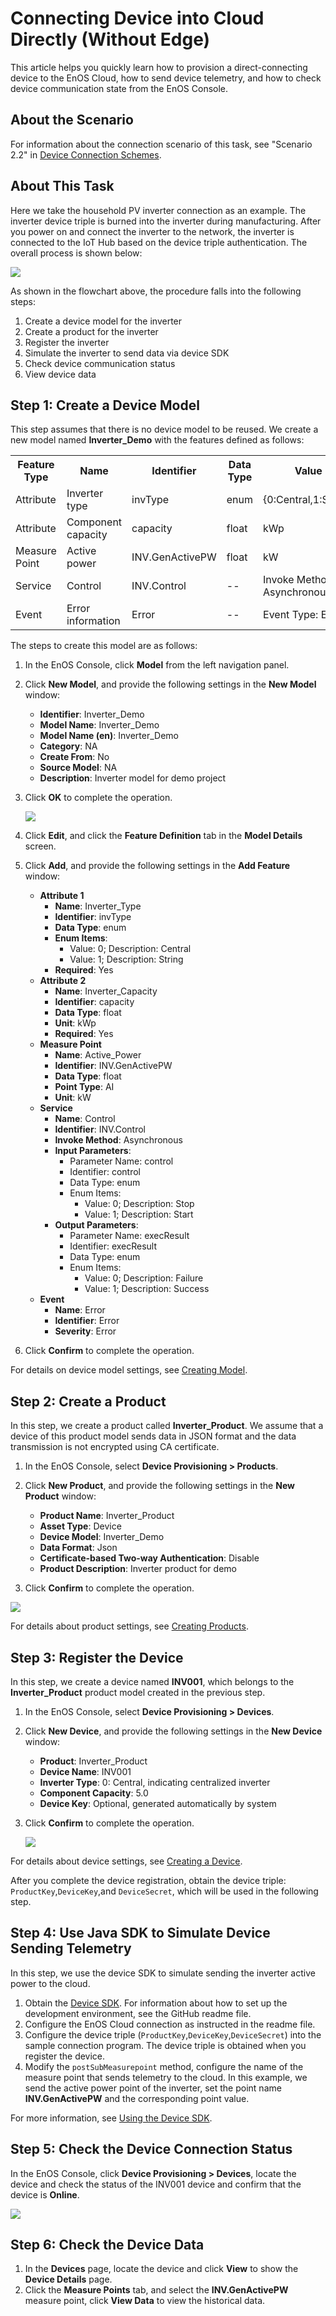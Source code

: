 # Connecting Device into Cloud Directly (Without Edge)

This article helps you quickly learn how to provision a direct-connecting device to the EnOS Cloud, how to send device telemetry, and how to check device communication state from the EnOS Console.

## About the Scenario

For information about the connection scenario of this task, see "Scenario 2.2" in [Device Connection Schemes](connection_scenarios).


## About This Task

Here we take the household PV inverter connection as an example. The inverter device triple is burned into the inverter during manufacturing. After you power on and connect the inverter to the network, the inverter is connected to the IoT Hub based on the device triple authentication. The overall process is shown below:

![](media/device_connection_task_description.png)

As shown in the flowchart above, the procedure falls into the following steps:

1. Create a device model for the inverter
2. Create a product for the inverter
3. Register the inverter
4. Simulate the inverter to send data via device SDK
5. Check device communication status
6. View device data


## Step 1: Create a Device Model

This step assumes that there is no device model to be reused. We create a new model named **Inverter_Demo** with the features defined as follows:

<table>
    <tr>
      <th>Feature Type</th>
      <th>Name</th>   
      <th>Identifier</th>   
      <th>Data Type</th>   
      <th>Value</th>   
    </tr>
    <tr>
      <td>Attribute</td>
      <td>Inverter type</td>     
      <td>invType</td>
      <td>enum</td>  
      <td>{0:Central,1:String}</td>      
    </tr>
    <tr>
     <td>Attribute</td>
      <td>Component capacity</td>
      <td>capacity</td>     
      <td>float</td>
      <td>kWp</td>      
    </tr>
    <tr>
      <td>Measure Point</td>
      <td>Active power</td>     
      <td>INV.GenActivePW</td>
      <td>float</td>  
      <td>kW</td>      
    </tr>
    <tr>
      <td>Service</td>
      <td>Control</td>     
      <td>INV.Control</td>
      <td>--</td>  
      <td>Invoke Method: Asynchronous</td>      
    </tr>
    <tr>
      <td>Event</td>
      <td>Error information</td>     
      <td>Error</td>
      <td>--</td>  
      <td>Event Type: Error</td>      
    </tr>
</table>

The steps to create this model are as follows:

1. In the EnOS Console, click **Model** from the left navigation panel.
2. Click **New Model**, and provide the following settings in the **New Model** window:
   - **Identifier**: Inverter_Demo
   - **Model Name**: Inverter_Demo
   - **Model Name (en)**: Inverter_Demo
   - **Category**: NA
   - **Create From**: No
   - **Source Model**: NA
   - **Description**: Inverter model for demo project

3. Click **OK** to complete the operation.

    ![](media/model_inverter.png)

4. Click **Edit**, and click the **Feature Definition** tab in the **Model Details** screen.
5. Click **Add**, and provide the following settings in the **Add Feature** window:
   - **Attribute 1**
     - **Name**: Inverter_Type
     - **Identifier**: invType
     - **Data Type**: enum
     - **Enum Items**:
       - Value: 0; Description: Central
       - Value: 1; Description: String
     - **Required**: Yes
   - **Attribute 2**
     - **Name**: Inverter_Capacity
     - **Identifier**: capacity
     - **Data Type**: float
     - **Unit**: kWp
     - **Required**: Yes
   - **Measure Point**
     - **Name**: Active_Power
     - **Identifier**: INV.GenActivePW
     - **Data Type**: float
     - **Point Type**: AI
     - **Unit**: kW
   - **Service**
     - **Name**: Control
     - **Identifier**: INV.Control
     - **Invoke Method**: Asynchronous
     - **Input Parameters**:
       - Parameter Name: control
       - Identifier: control
       - Data Type: enum
       - Enum Items:
         - Value: 0; Description: Stop
         - Value: 1; Description: Start
     - **Output Parameters**:
       - Parameter Name: execResult
       - Identifier: execResult
       - Data Type: enum
       - Enum Items:
         - Value: 0; Description: Failure
         - Value: 1; Description: Success
   - **Event**
     - **Name**: Error
     - **Identifier**: Error
     - **Severity**: Error

6. Click **Confirm** to complete the operation.

For details on device model settings, see [Creating Model](model/creating_model).


## Step 2: Create a Product

In this step, we create a product called **Inverter_Product**. We assume that a device of this product model sends data in JSON format and the data transmission is not encrypted using CA certificate.

1. In the EnOS Console, select **Device Provisioning > Products**.
2. Click **New Product**, and provide the following settings in the **New Product** window:
   - **Product Name**: Inverter_Product
   - **Asset Type**: Device
   - **Device Model**: Inverter_Demo
   - **Data Format**: Json
   - **Certificate-based Two-way Authentication**: Disable
   - **Product Description**: Inverter product for demo

3. Click **Confirm** to complete the operation.

  ![](media/create_product.png)

For details about product settings, see [Creating Products](cloud/creating_product).


## Step 3: Register the Device

In this step, we create a device named **INV001**, which belongs to the **Inverter_Product** product model created in the previous step.

1. In the EnOS Console, select **Device Provisioning > Devices**.
2. Click **New Device**, and provide the following settings in the **New Device** window:
   - **Product**: Inverter_Product
   - **Device Name**: INV001
   - **Inverter Type**: 0: Central, indicating centralized inverter
   - **Component Capacity**: 5.0
   - **Device Key**: Optional, generated automatically by system

3. Click **Confirm** to complete the operation.

    ![](media/register_device.png)

For details about device settings, see [Creating a Device](cloud/creating_device).

After you complete the device registration, obtain the device triple: `ProductKey`,`DeviceKey`,and `DeviceSecret`, which will be used in the following step.


## Step 4: Use Java SDK to Simulate Device Sending Telemetry

In this step, we use the device SDK to simulate sending the inverter active power to the cloud.

1. Obtain the [Device SDK](https://github.com/EnvisionIot/enos-mqtt-java-sdk). For information about how to set up the development environment, see the GitHub readme file.
2. Configure the EnOS Cloud connection as instructed in the readme file.
3. Configure the device triple (`ProductKey`,`DeviceKey`,`DeviceSecret`) into the sample connection program. The device triple is obtained when you register the device.
4. Modify the `postSubMeasurepoint` method, configure the name of the measure point that sends telemetry to the cloud. In this example, we send the active power point of the inverter, set the point name **INV.GenActivePW** and the corresponding point value.

For more information, see [Using the Device SDK](device/using_java_sdk).

## Step 5: Check the Device Connection Status

In the EnOS Console, click **Device Provisioning > Devices**, locate the device and check the status of the INV001 device and confirm that the device is **Online**.

![](media/device_status.png)


## Step 6: Check the Device Data

1. In the **Devices** page, locate the device and click **View** to show the **Device Details** page.
2. Click the **Measure Points** tab, and select the **INV.GenActivePW** measure point, click **View Data** to view the historical data.
